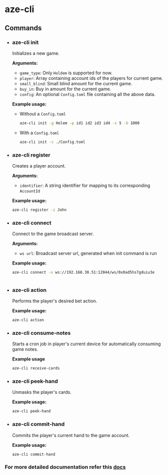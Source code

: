 # aze-cli

## Commands
- ### aze-cli init
  Initializes a new game.
  
  **Arguments:**
    - `game_type`: Only `Holdem` is supported for now.
    - `player`: Array containing account ids of the players for current game.
    - `small_blind`: Small blind amount for the current game.
    - `buy_in`: Buy in amount for the current game.
    - `config`: An optional `Config.toml` file containing all the above data.

  **Example usage:**
    - Without a `Config.toml`
      ```sh
      aze-cli init -g Holem -p id1 id2 id3 id4 -s 5 -b 1000
    - With a `Config.toml`
      ```sh
      aze-cli init -c ./Config.toml

- ### aze-cli register
  Creates a player account.

  **Arguments:**
    - `identifier`: A string identifier for mapping to its corresponding `AccountId`

  **Example usage:**
  ```sh
  aze-cli register -i John

- ### aze-cli connect
  Connect to the game broadcast server.

  **Arguments:**
    - `ws url`: Broadcast server url, generated when init command is run

  **Example usage:**
  ```sh
  aze-cli connect -u ws://192.168.30.51:12044/ws/0x0ad5hs7gduiu3e
 
- ### aze-cli action
  Performs the player's desired bet action.

  **Example usage:**
  ```sh
  aze-cli action

- ### aze-cli consume-notes
  Starts a cron job in player's current device for automatically consuming game notes.

  **Example usage**
  ```sh
  aze-cli receive-cards

- ### aze-cli peek-hand
  Unmasks the player's cards.

  **Example usage:**
  ```sh
  aze-cli peek-hand

- ### aze-cli commit-hand
  Commits the player's current hand to the game account.

  **Example usage:**
  ```sh
  aze-cli commit-hand

### For more detailed documentation refer this [docs](https://abhays-organization-1.gitbook.io/aze-docs)
